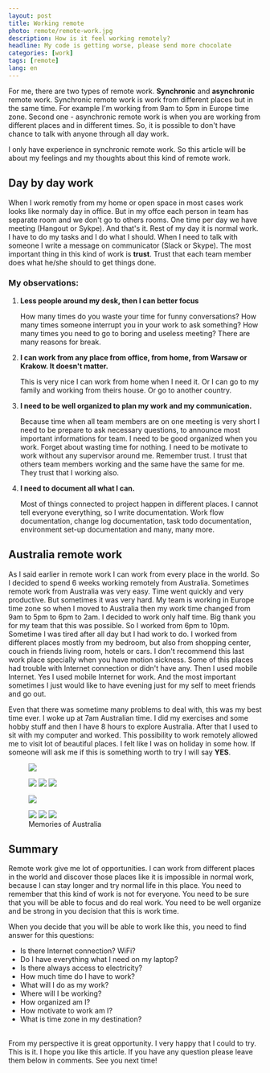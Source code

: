 ```yaml
---
layout: post
title: Working remote
photo: remote/remote-work.jpg
description: How is it feel working remotely?
headline: My code is getting worse, please send more chocolate
categories: [work]
tags: [remote]
lang: en
---
```


For me, there are two types of remote work. **Synchronic** and **asynchronic** remote work. Synchronic remote work is work from different places but in the same time. For example I'm working from 9am to 5pm in Europe time zone. Second one - asynchronic remote work is when you are working from different places and in different times. So, it is possible to don't have chance to talk with anyone through all day work.

I only have experience in synchronic remote work. So this article will be about my feelings and my thoughts about this kind of remote work.

## Day by day work

When I work remotly from my home or open space in most cases work looks like normaly day in office. But in my offce each person in team has separate room and we don't go to others rooms. One time per day we have meeting (Hangout or Sykpe). And that's it. Rest of my day it is normal work. I have to do my tasks and I do what I should. When I need to talk with someone I write a message on communicator (Slack or Skype). The most important thing in this kind of work is **trust**. Trust that each team member does what he/she should to get things done.

### My observations:

1. **Less people around my desk, then I can better focus**

    How many times do you waste your time for funny conversations? How many times someone interrupt you in your work to ask something? How many times you need to go to boring and useless meeting? There are many reasons for break.


2. **I can work from any place from office, from home, from Warsaw or Krakow. It doesn't matter.**

    This is very nice I can work from home when I need it. Or I can go to my family and working from theirs house. Or go to another country.


3. **I need to be well organized to plan my work and my communication.**

    Because time when all team members are on one meeting is very short I need to be prepare to ask necessary questions, to announce most important informations for team. I need to be good organized when you work. Forget about wasting time for nothing. I need to be motivate to work without any supervisor around me. Remember trust. I trust that others team members working and the same have the same for me. They trust that I working also.

4. **I need to document all what I can.**

    Most of things connected to project happen in different places. I cannot tell everyone everything, so I write documentation. Work flow documentation, change log documentation, task todo documentation, environment set-up documentation and many, many more.


## Australia remote work

As I said earlier in remote work I can work from every place in the world. So I decided to spend 6 weeks working remotely from Australia. Sometimes remote work from Australia was very easy. Time went quickly and very productive. But sometimes it was very hard. My team is working in Europe time zone so when I moved to Australia then my work time changed from 9am to 5pm to 6pm to 2am. I decided to work only half time. Big thank you for my team that this was possible. So I worked from 6pm to 10pm. Sometime I was tired after all day but I had work to do. I worked from different places mostly from my bedroom, but also from shopping center, couch in friends living room, hotels or cars. I don't recommend this last work place specially when you have motion sickness. Some of this places had trouble with Internet connection or didn't have any. Then I used mobile Internet. Yes I used mobile Internet for work. And the most important sometimes I just would like to have evening just for my self to meet friends and go out.

Even that there was sometime many problems to deal with, this was my best time ever. I woke up at 7am Australian time. I did my exercises and some hobby stuff and then I have 8 hours to explore Australia. After that I used to sit with my computer and worked. This possibility to work remotely allowed me to visit lot of beautiful places. I felt like I was on holiday in some how. If someone will ask me if this is something worth to try I will say **YES**.

<figure>
  <a href="{{ site.baseurl_root }}/images/remote/duck.jpg"><img src="{{ site.baseurl_root }}/images/remote/duck.jpg"></a>
</figure>
<figure class="third">
  <a href="{{ site.baseurl_root }}/images/remote/memo1.jpg"><img src="{{ site.baseurl_root }}/images/remote/memo1.jpg"></a>
  <a href="{{ site.baseurl_root }}/images/remote/memo2.jpg"><img src="{{ site.baseurl_root }}/images/remote/memo2.jpg"></a>
  <a href="{{ site.baseurl_root }}/images/remote/memo3.jpg"><img src="{{ site.baseurl_root }}/images/remote/memo3.jpg"></a>
</figure>
<figure>
  <a href="{{ site.baseurl_root }}/images/remote/formula1.jpg"><img src="{{ site.baseurl_root }}/images/remote/formula1.jpg"></a>
</figure>
<figure class="third">
  <a href="{{ site.baseurl_root }}/images/remote/memo4.jpg"><img src="{{ site.baseurl_root }}/images/remote/memo4.jpg"></a>
  <a href="{{ site.baseurl_root }}/images/remote/memo5.jpg"><img src="{{ site.baseurl_root }}/images/remote/memo5.jpg"></a>
  <a href="{{ site.baseurl_root }}/images/remote/victoria.jpg"><img src="{{ site.baseurl_root }}/images/remote/victoria.jpg"></a>
  <figcaption>Memories of Australia</figcaption>
</figure>

## Summary

Remote work give me lot of opportunities. I can work from different places in the world and discover those places like it is impossible in normal work, because I can stay longer and try normal life in this place. You need to remember that this kind of work is not for everyone. You need to be sure that you will be able to focus and do real work. You need to be well organize and be strong in you decision that this is work time.

When you decide that you will be able to work like this, you need to find answer for this questions:

- Is there Internet connection? WiFi?
- Do I have everything what I need on my laptop?
- Is there always access to electricity?
- How much time do I have to work?
- What will I do as my work?
- Where will I be working?
- How organized am I?
- How motivate to work am I?
- What is time zone in my destination?

<br>
From my perspective it is great opportunity. I very happy that I could to try.
This is it. I hope you like this article. If you have any question please leave them below in comments. See you next time!
